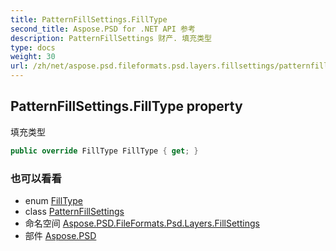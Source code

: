 ```yaml
---
title: PatternFillSettings.FillType
second_title: Aspose.PSD for .NET API 参考
description: PatternFillSettings 财产. 填充类型
type: docs
weight: 30
url: /zh/net/aspose.psd.fileformats.psd.layers.fillsettings/patternfillsettings/filltype/
---
```

## PatternFillSettings.FillType property

填充类型

```csharp
public override FillType FillType { get; }
```

### 也可以看看

* enum [FillType](../../filltype/)
* class [PatternFillSettings](../)
* 命名空间 [Aspose.PSD.FileFormats.Psd.Layers.FillSettings](../../patternfillsettings/)
* 部件 [Aspose.PSD](../../../)


